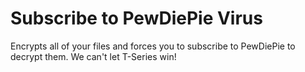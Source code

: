 # Subscribe to PewDiePie Virus
Encrypts all of your files and forces you to subscribe to PewDiePie to decrypt them. We can't let T-Series win!
